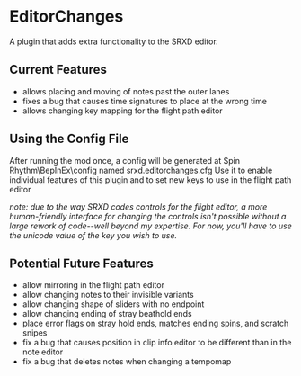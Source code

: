 # EditorChanges
A plugin that adds extra functionality to the SRXD editor.

## Current Features
* allows placing and moving of notes past the outer lanes
* fixes a bug that causes time signatures to place at the wrong time
* allows changing key mapping for the flight path editor

## Using the Config File

After running the mod once, a config will be generated at Spin Rhythm\BepInEx\config named srxd.editorchanges.cfg
Use it to enable individual features of this plugin and to set new keys to use in the flight path editor

*note: due to the way SRXD codes controls for the flight editor, a more human-friendly interface for changing the controls isn't possible without a large rework of code--well beyond my expertise.*
*For now, you'll have to use the unicode value of the key you wish to use.*

## Potential Future Features
* allow mirroring in the flight path editor
* allow changing notes to their invisible variants
* allow changing shape of sliders with no endpoint
* allow changing ending of stray beathold ends
* place error flags on stray hold ends, matches ending spins, and scratch snipes
* fix a bug that causes position in clip info editor to be different than in the note editor
* fix a bug that deletes notes when changing a tempomap

